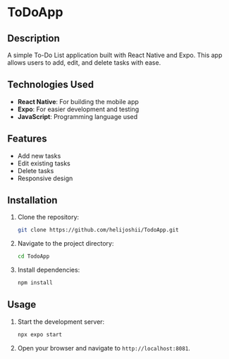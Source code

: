 # ToDoApp

## Description
A simple To-Do List application built with React Native and Expo. This app allows users to add, edit, and delete tasks with ease.

## Technologies Used
- **React Native**: For building the mobile app
- **Expo**: For easier development and testing
- **JavaScript**: Programming language used

## Features
- Add new tasks
- Edit existing tasks
- Delete tasks
- Responsive design

## Installation
1. Clone the repository:
    ```bash
    git clone https://github.com/helijoshii/TodoApp.git
    ```
2. Navigate to the project directory:
    ```bash
    cd TodoApp
    ```
3. Install dependencies:
    ```bash
    npm install
    ```

## Usage
1. Start the development server:
    ```bash
    npx expo start
    ```
2. Open your browser and navigate to `http://localhost:8081`.



